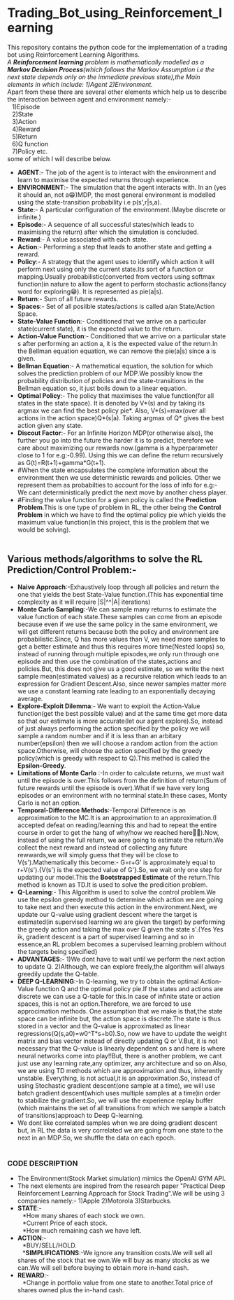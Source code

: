 # Trading_Bot_using_Reinforcement_learning
This repository contains the python code for the implementation of a trading bot using Reinforcement Learning Algorithms.<br/>
*A **Reinforcement learning** problem is mathematically modelled as a **Markov Decision Process**(which follows the Markov Assumption i.e the next state depends only on the immediate previous state),the Main elements in which include: 1)Agent 2)Environment.<br/>*
Apart from these there are several other elements which help us to describe the interaction between agent and environment namely:-<br/> 
&ensp; 1)Episode <br/> 
&ensp; 2)State <br/>
&ensp; 3)Action <br/>
&ensp; 4)Reward <br/>
&ensp; 5)Return <br/>
&ensp; 6)Q function <br/>
&ensp; 7)Policy etc. <br/>
some of which I will describe below.<br/>
* **AGENT**:- The job of the agent is to interact with the environment and learn to maximise the expected returns through experience.<br/>
* **ENVIRONMENT**:- The simulation that the agent interacts with. In an (yes it should an, not a😁)MDP, the most general environment is modelled using the state-transition probability i.e p(s',r|s,a).<br/>
* **State**:- A particular configuration of the environment.(Maybe discrete or infinite.)<br/>
* **Episode**:- A sequence of all successful states(which leads to maximising the return) after which the simulation is concluded.<br/>
* **Reward**:- A value associated with each state.<br/>
* **Action**:- Performing a step that leads to another state and getting a reward.<br/>
* **Policy**:- A strategy that the agent uses to identify which action it will perform next using only the current state.Its sort of a function or mapping.Usually probabilistic(converted from vectors using softmax function)in nature to allow the agent to perform stochastic actions(fancy word for exploring😁). It is represented as pie(a|s).<br/>
* **Return**:- Sum of all future rewards.<br/>
* **Spaces**:- Set of all posiible states/actions is called a/an State/Action Space.<br/>
* **State-Value Function**:- Conditioned that we arrive on a particular state(current state), it is the expected value to the return.<br/>
* **Action-Value Function**:- Conditioned that we arrive on a particular state s after performing an action a, it is the expected value of the return.In the Bellman equation equation, we can remove the pie(a|s) since a is given.<br/>
* **Bellman Equation**:- A mathematical equation, the solution for which solves the prediction problem of our MDP.We possibly know the probability distribution of policies and the state-transitions in the Bellman equation so, it just boils down to a linear equation. <br/>
* **Optimal Policy**:- The policy that maximises the value function(for all states in the state space). It is denoted by V*(s) and by taking its argmax we can find the best policy pie*. Also, V*(s)=max(over all actions in the action space)Q*(s|a). Taking argmax of Q* gives the best action given any state.<br/> 
* **Discout Factor**:- For an Infinite Horizon MDP(or otherwise also), the further you go into the future the harder it is to predict, therefore we care about maximizing our rewards now.(gamma is a hyperparameter close to 1 for e.g:-0.99). Using this we can define the return recursively as G(t)=R(t+1)+gamma*G(t+1).<br/>
* #When the state encapsulates the complete information about the environment then we use deterministic rewards and policies. Other we represent them as probabilties to account for the loss of info for e.g:- We cant deterministically predict the next move by another chess player.<br/>
* #Finding the value function for a given policy is called the **Prediction Problem**.This is one type of problem in RL, the other being the **Control Problem** in which we have to find the optimal policy pie which yields the maximum value function(In this project, this is the problem that we would be solving).<br/><br/>
## **Various methods/algorithms to solve the RL Prediction/Control Problem:-**
* **Naive Approach**:-Exhaustively loop through all policies and return the one that yields the best State-Value function.(This has exponential time complexity as it will require |S|^^|A| iterations)<br/>
* **Monte Carlo Sampling**:-We can sample many returns to estimate the value function of each state.These samples can come from an episode because even if we use the same policy in the same environment, we will get different returns because both the policy and environment are probabilistic.Since, Q has more values than V, we need more samples to get a better estimate and thus this requires more time(Nested loops) so, instead of running through multiple episodes,we only run through one episode and then use the combination of the states,actions and policies.But, this does not give us a good estimate, so we write the next sample mean(estimated values) as a recursive relation which leads to an expression for Gradient Descent.Also, since newer samples matter more we use a constant learning rate leading to an exponentially decaying average.<br/> 
* **Explore-Exploit Dilemma**:- We want to exploit the Action-Value function(get the best possible value) and at the same time get more data so that our estimate is more accurate(let our agent explore).So, instead of just always performing the action specified by the policy we will sample a random number and if it is less than an arbitary number(epsilon) then we will choose a random action from the action space.Otherwise, will choose the action specified by the greedy policy(which is greedy with respect to Q).This method is called the **Epsilon-Greedy**.<br/>
* **Limitations of Monte Carlo** :-In order to calculate returns, we must wait until the episode is over.This follows from the definition of return(Sum of future rewards until the episode is over).What if we have very long episodes or an environment with no terminal state.In these cases, Monty Carlo is not an option.<br/>
* **Temporal-Difference Methods**:-Temporal Difference is an approximation to the MC.It is an approximation to an approximation.(I accepted defeat on reading/learning this and had to repeat the entire course in order to get the hang of why/how we reached here🤯🤕).Now, instead of using the full return, we aere going to estimate the return.We collect the next reward and instead of collecting any future rewwards,we will simply guess that they will be close to V(s').Mathematically this become:- G=r+G' is approximately equal to r+V(s').{V(s') is the expected value of G'}.So, we wait only one step for updating our model.This the **Bootstrapped Estimate** of the return.This method is known as TD.It is used to solve the predicition problem.<br/>
* **Q-Learning**:- This Algorithm is used to solve the control problem.We use the epsilon greedy method to determine which action we are going to take next and then execute this action in the environment.Next, we update our Q-value using gradient descent where the target is estimated(in supervised learning we are given the target) by performing the greedy action and taking the max over Q given the state s'.{Yes Yes ik, gradient descent is a part of supervised learning and so in essence,an RL problem becomes a supervised learning problem without the targets being specified}<br/>
* **ADVANTAGES**:- 1)We dont have to wait until we perform the next action to update Q. 2)Although, we can explore freely,the algorithm will always greedily update the Q-table.<br/>
* **DEEP Q-LEARNING**:-In Q-learning, we try to obtain the optimal Action-Value function Q and the optimal policy pie.If the states and actions are discrete we can use a Q-table for this.In case of infinite state or action spaces, this is not an option.Therefore, we are forced to use approcimation methods. One assumption that we make is that,the state space can be infinite but, the action space is discrete.The state is thus stored in a vector and the Q-value is approximated as linear regressions(Q(s,a0)=w0^T*s+b0).So, now we have to update the weight matrix and bias vector instead of directly updating Q or V.But, it is not necessary that the Q-value is linearly dependent on s and here is where neural networks come into play!!But, there is another problem, we cant just use any learning rate,any optimizer, any architecture and so on.Also, we are using TD methods which are approximation and thus, inherently unstable. Everything, is not actual,it is an approximation.So, instead of using Stochastic gradient descent(one sample at a time), we will use batch gradient descent(which uses multiple samples at a time)in order to stabilize the gradient.So, we will use the experience replay buffer (which maintains the set of all transitions from which we sample a batch of transitions)approach to Deep Q-learning.<br/>
* We dont like correlated samples when we are doing gradient descent but, in RL the data is very correlated we are going from one state to the next in an MDP.So, we shuffle the data on each epoch.<br/><br/>
### **CODE DESCRIPTION**
* The Environment(Stock Market simulation) mimics the OpenAI GYM API.
* The next elements are inspired from the research paper "Practical Deep Reinforcement Learning Approach for Stock Trading".We will be using 3 companies namely:- 1)Apple 2)Motorola 3)Starbucks.
* **STATE**:-<br/>
&ensp; *How many shares of each stock we own.<br/>
&ensp; *Current Price of each stock.<br/>
&ensp; *How much remaining cash we have left.<br/>
* **ACTION**:-<br/>
&ensp; *BUY/SELL/HOLD.<br/>
&ensp; ***SIMPLIFICATIONS**:-We ignore any transition costs.We will sell all shares of the stock that we own.We will buy as many stocks as we can.We will sell before buying to obtain more in-hand cash.<br/>
* **REWARD**:-<br/>
&ensp; *Change in portfolio value from one state to another.Total price of shares owned plus the in-hand cash. 
